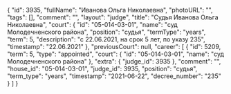 {
    "id": 3935,
    "fullName": "Иванова Ольга Николаевна",
    "photoURL": "",
    "tags": [],
    "comment": "",
    "layout": "judge",
    "title": "Судья Иванова Ольга Николаевна",
    "court": {
        "id": "05-014-03-01",
        "name": "суд Молодечненского района",
        "position": "судья",
        "termType": "years",
        "term": 5,
        "description": "c 22.06.2021, на срок 5 лет, по указу 235",
        "timestamp": "22.06.2021"
    },
    "previousCourt": null,
    "career": [
        {
            "id": 5209,
            "term": 5,
            "type": "appointed",
            "court": {
                "id": "05-014-03-01",
                "name": "суд Молодечненского района"
            },
            "extra": {
                "judge_id": 3935
            },
            "comment": "",
            "house_id": "05-014-03-01",
            "judge_id": 3935,
            "position": "судья",
            "term_type": "years",
            "timestamp": "2021-06-22",
            "decree_number": "235"
        }
    ]
}